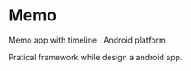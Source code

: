 Memo
====

Memo app  with timeline  .  Android platform .

Pratical framework while design a android app. 